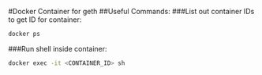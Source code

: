 #Docker Container for geth
##Useful Commands:
###List out container IDs to get ID for container:
```bash
docker ps
```
###Run shell inside container:
```bash
docker exec -it <CONTAINER_ID> sh
```

